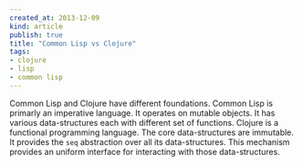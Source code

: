 ```yaml
---
created_at: 2013-12-09
kind: article
publish: true
title: "Common Lisp vs Clojure"
tags:
- clojure 
- lisp 
- common lisp
---
```


Common Lisp and Clojure have different foundations. Common Lisp is primarly an imperative language. It operates on mutable objects. It has various data-structures each with different set of functions. Clojure is a functional programming language. The core data-structures are immutable. It provides the `seq` abstraction over all its data-structures. This mechanism provides an uniform interface for interacting with those data-structures.